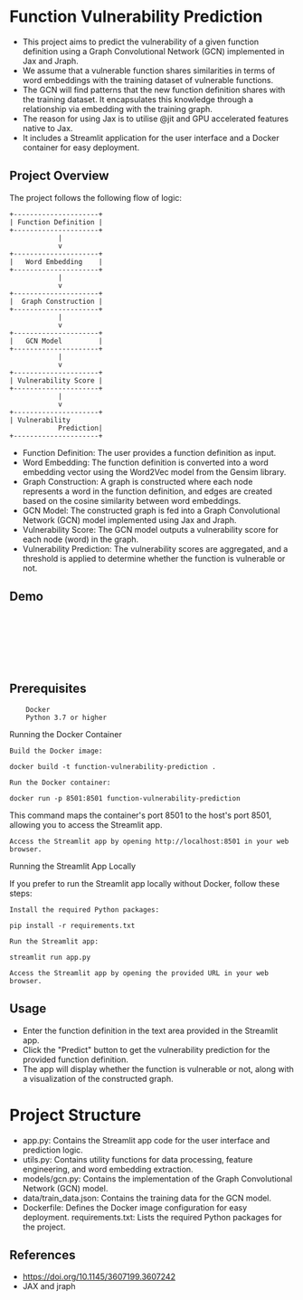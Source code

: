 # Function Vulnerability Prediction

- This project aims to predict the vulnerability of a given function definition using a Graph Convolutional Network (GCN) implemented in Jax and Jraph. 
- We assume that a vulnerable function shares similarities in terms of word embeddings with the training dataset of vulnerable functions.
- The GCN will find patterns that the new function definition shares with the training dataset. It encapsulates this knowledge through a relationship via embedding with  the training graph. 
- The reason for using Jax is to utilise @jit and GPU accelerated features native to Jax. 
- It includes a Streamlit application for the user interface and a Docker container for easy deployment.

## Project Overview

The project follows the following flow of logic:
```
+---------------------+
| Function Definition |
+---------------------+
            |
            v
+---------------------+
|   Word Embedding    |
+---------------------+
            |
            v
+---------------------+
|  Graph Construction |
+---------------------+
            |
            v
+---------------------+
|   GCN Model         |
+---------------------+
            |
            v
+---------------------+
| Vulnerability Score |
+---------------------+
            |
            v
+---------------------+
| Vulnerability
            Prediction|
+---------------------+
```
-    Function Definition: The user provides a function definition as input.
-    Word Embedding: The function definition is converted into a word embedding vector using the Word2Vec model from the Gensim library.
-    Graph Construction: A graph is constructed where each node represents a word in the function definition, and edges are created based on the cosine similarity between word embeddings.
-    GCN Model: The constructed graph is fed into a Graph Convolutional Network (GCN) model implemented using Jax and Jraph.
-    Vulnerability Score: The GCN model outputs a vulnerability score for each node (word) in the graph.
-    Vulnerability Prediction: The vulnerability scores are aggregated, and a threshold is applied to determine whether the function is vulnerable or not.


## Demo
<h1 align="center">
  <picture>
    <source media="(prefers-color-scheme: dark)" srcset="models/new.png"/>
 </a>
 <br />
</h1>
<br />

## Prerequisites
```
    Docker
    Python 3.7 or higher
```
Running the Docker Container

    Build the Docker image:
```    
docker build -t function-vulnerability-prediction .
```
    Run the Docker container:
```
docker run -p 8501:8501 function-vulnerability-prediction
```
This command maps the container's port 8501 to the host's port 8501, allowing you to access the Streamlit app.

    Access the Streamlit app by opening http://localhost:8501 in your web browser.

Running the Streamlit App Locally

If you prefer to run the Streamlit app locally without Docker, follow these steps:

    Install the required Python packages:
```
pip install -r requirements.txt
```
    Run the Streamlit app:
```
streamlit run app.py
```
    Access the Streamlit app by opening the provided URL in your web browser.

## Usage

-    Enter the function definition in the text area provided in the Streamlit app.
-    Click the "Predict" button to get the vulnerability prediction for the provided function definition.
-    The app will display whether the function is vulnerable or not, along with a visualization of the constructed graph.

# Project Structure

-    app.py: Contains the Streamlit app code for the user interface and prediction logic.
-    utils.py: Contains utility functions for data processing, feature engineering, and word embedding extraction.
-    models/gcn.py: Contains the implementation of the Graph Convolutional Network (GCN) model.
-    data/train_data.json: Contains the training data for the GCN model.
-   Dockerfile: Defines the Docker image configuration for easy deployment.
    requirements.txt: Lists the required Python packages for the project.
## References
- https://doi.org/10.1145/3607199.3607242
- JAX and jraph
